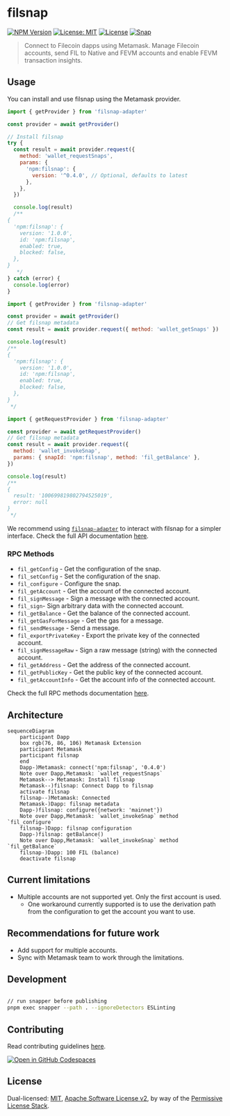 # filsnap

[![NPM Version](https://img.shields.io/npm/v/filsnap.svg)](https://www.npmjs.com/package/filsnap)
[![License: MIT](https://img.shields.io/badge/License-MIT-yellow.svg)](https://opensource.org/licenses/MIT)
[![License](https://img.shields.io/badge/License-Apache%202.0-blue.svg)](https://opensource.org/licenses/Apache-2.0)
[![Snap](https://github.com/filecoin-project/filsnap/actions/workflows/snap.yml/badge.svg)](https://github.com/filecoin-project/filsnap/actions/workflows/snap.yml)

> Connect to Filecoin dapps using Metamask. Manage Filecoin accounts, send FIL to Native and FEVM accounts and enable FEVM transaction insights.

## Usage

You can install and use filsnap using the Metamask provider.

```js
import { getProvider } from 'filsnap-adapter'

const provider = await getProvider()

// Install filsnap
try {
  const result = await provider.request({
    method: 'wallet_requestSnaps',
    params: {
      'npm:filsnap': {
        version: '^0.4.0', // Optional, defaults to latest
      },
    },
  })

  console.log(result)
  /**
{
  'npm:filsnap': {
    version: '1.0.0',
    id: 'npm:filsnap',
    enabled: true,
    blocked: false,
  },
}
   */
} catch (error) {
  console.log(error)
}
```

```js
import { getProvider } from 'filsnap-adapter'

const provider = await getProvider()
// Get filsnap metadata
const result = await provider.request({ method: 'wallet_getSnaps' })

console.log(result)
/**
{
  'npm:filsnap': {
    version: '1.0.0',
    id: 'npm:filsnap',
    enabled: true,
    blocked: false,
  },
}
 */
```

```js
import { getRequestProvider } from 'filsnap-adapter'

const provider = await getRequestProvider()
// Get filsnap metadata
const result = await provider.request({
  method: 'wallet_invokeSnap',
  params: { snapId: 'npm:filsnap', method: 'fil_getBalance' },
})

console.log(result)
/**
{
  result: '100699819802794525019',
  error: null
}
 */
```

We recommend using [`filsnap-adapter`](../adapter) to interact with filsnap for a simpler interface. Check the full API documentation [here](https://filecoin-project.github.io/filsnap/).

### RPC Methods

- `fil_getConfig` - Get the configuration of the snap.
- `fil_setConfig` - Set the configuration of the snap.
- `fil_configure` - Configure the snap.
- `fil_getAccount` - Get the account of the connected account.
- `fil_signMessage` - Sign a message with the connected account.
- `fil_sign`- Sign arbitrary data with the connected account.
- `fil_getBalance` - Get the balance of the connected account.
- `fil_getGasForMessage` - Get the gas for a message.
- `fil_sendMessage` - Send a message.
- `fil_exportPrivateKey` - Export the private key of the connected account.
- `fil_signMessageRaw` - Sign a raw message (string) with the connected account.
- `fil_getAddress` - Get the address of the connected account.
- `fil_getPublicKey` - Get the public key of the connected account.
- `fil_getAccountInfo` - Get the account info of the connected account.

Check the full RPC methods documentation [here](https://filecoin-project.github.io/filsnap/interfaces/filsnap.FilSnapMethods.html).

## Architecture

```mermaid
sequenceDiagram
    participant Dapp
    box rgb(76, 86, 106) Metamask Extension
    participant Metamask
    participant filsnap
    end
    Dapp-)Metamask: connect('npm:filsnap', '0.4.0')
    Note over Dapp,Metamask: `wallet_requestSnaps`
    Metamask--> Metamask: Install filsnap
    Metamask--)filsnap: Connect Dapp to filsnap
    activate filsnap
    filsnap--)Metamask: Connected
    Metamask-)Dapp: filsnap metadata
    Dapp-)filsnap: configure({network: 'mainnet'})
    Note over Dapp,Metamask: `wallet_invokeSnap` method `fil_configure`
    filsnap-)Dapp: filsnap configuration
    Dapp-)filsnap: getBalance()
    Note over Dapp,Metamask: `wallet_invokeSnap` method `fil_getBalance`
    filsnap-)Dapp: 100 FIL (balance)
    deactivate filsnap
```

## Current limitations

- Multiple accounts are not supported yet. Only the first account is used.
  - One workaround currently supported is to use the derivation path from the configuration to get the account you want to use.

## Recommendations for future work

- Add support for multiple accounts.
- Sync with Metamask team to work through the limitations.

## Development

```bash

// run snapper before publishing
pnpm exec snapper --path . --ignoreDetectors ESLinting 
```

## Contributing

Read contributing guidelines [here](../../.github/CONTRIBUTING.md).

[![Open in GitHub Codespaces](https://github.com/codespaces/badge.svg)](https://codespaces.new/filecoin-project/filsnap)

## License

Dual-licensed: [MIT](../../LICENSE-MIT), [Apache Software License v2](../../LICENSE-APACHE), by way of the
[Permissive License Stack](https://protocol.ai/blog/announcing-the-permissive-license-stack/).
